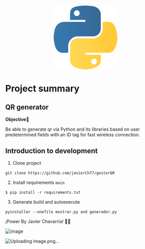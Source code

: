 <p align="center">
  <a href="http://python.org/" target="blank"><img src="./media/logo.png" width="200" alt="python logo" /></a>
</p>


# Project summary

## QR generator




**Objective🎯**

Be able to generate qr via Python and its libraries based on user predetermined fields with an ID tag for fast wireless connection.

## Introduction to development

1. Clone project
```
git clone https://github.com/javierCh77/gestorQR
```
2. Install requirements ```main```
```
$ pip install -r requirements.txt
```

3. Generate build and autoexecute
```
pyinstaller --onefile mostrar.py and generador.py   
```

¡Power By Javier Chavarria! 🚀🎉

![image](https://github.com/javierCh77/gestorQR/assets/117025400/da193fa2-ac09-442c-9c83-d6a9b92b5c03)

![Uploading image.png…]()
